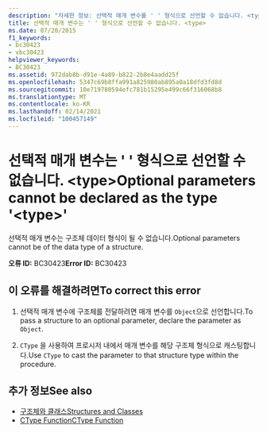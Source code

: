 ```yaml
---
description: "자세한 정보: 선택적 매개 변수를 ' ' 형식으로 선언할 수 없습니다. <type>"
title: 선택적 매개 변수는 ' ' 형식으로 선언할 수 없습니다. <type>
ms.date: 07/20/2015
f1_keywords:
- bc30423
- vbc30423
helpviewer_keywords:
- BC30423
ms.assetid: 972dab8b-d91e-4a89-b822-2b8e4aadd25f
ms.openlocfilehash: 5347c69b8ffa991a825980ab895a0a18dfd3fd8d
ms.sourcegitcommit: 10e719780594efc781b15295e499c66f316068b8
ms.translationtype: MT
ms.contentlocale: ko-KR
ms.lasthandoff: 02/14/2021
ms.locfileid: "100457149"
---
```

# <a name="optional-parameters-cannot-be-declared-as-the-type-type"></a><span data-ttu-id="8914f-103">선택적 매개 변수는 ' ' 형식으로 선언할 수 없습니다. \<type></span><span class="sxs-lookup"><span data-stu-id="8914f-103">Optional parameters cannot be declared as the type '\<type>'</span></span>

<span data-ttu-id="8914f-104">선택적 매개 변수는 구조체 데이터 형식이 될 수 없습니다.</span><span class="sxs-lookup"><span data-stu-id="8914f-104">Optional parameters cannot be of the data type of a structure.</span></span>  
  
 <span data-ttu-id="8914f-105">**오류 ID:** BC30423</span><span class="sxs-lookup"><span data-stu-id="8914f-105">**Error ID:** BC30423</span></span>  
  
## <a name="to-correct-this-error"></a><span data-ttu-id="8914f-106">이 오류를 해결하려면</span><span class="sxs-lookup"><span data-stu-id="8914f-106">To correct this error</span></span>  
  
1. <span data-ttu-id="8914f-107">선택적 매개 변수에 구조체를 전달하려면 매개 변수를 `Object`으로 선언합니다.</span><span class="sxs-lookup"><span data-stu-id="8914f-107">To pass a structure to an optional parameter, declare the parameter as `Object`.</span></span>  
  
2. <span data-ttu-id="8914f-108">`CType` 을 사용하여 프로시저 내에서 매개 변수를 해당 구조체 형식으로 캐스팅합니다.</span><span class="sxs-lookup"><span data-stu-id="8914f-108">Use `CType` to cast the parameter to that structure type within the procedure.</span></span>  
  
## <a name="see-also"></a><span data-ttu-id="8914f-109">추가 정보</span><span class="sxs-lookup"><span data-stu-id="8914f-109">See also</span></span>

- [<span data-ttu-id="8914f-110">구조체와 클래스</span><span class="sxs-lookup"><span data-stu-id="8914f-110">Structures and Classes</span></span>](../programming-guide/language-features/data-types/structures-and-classes.md)
- [<span data-ttu-id="8914f-111">CType Function</span><span class="sxs-lookup"><span data-stu-id="8914f-111">CType Function</span></span>](../language-reference/functions/ctype-function.md)
